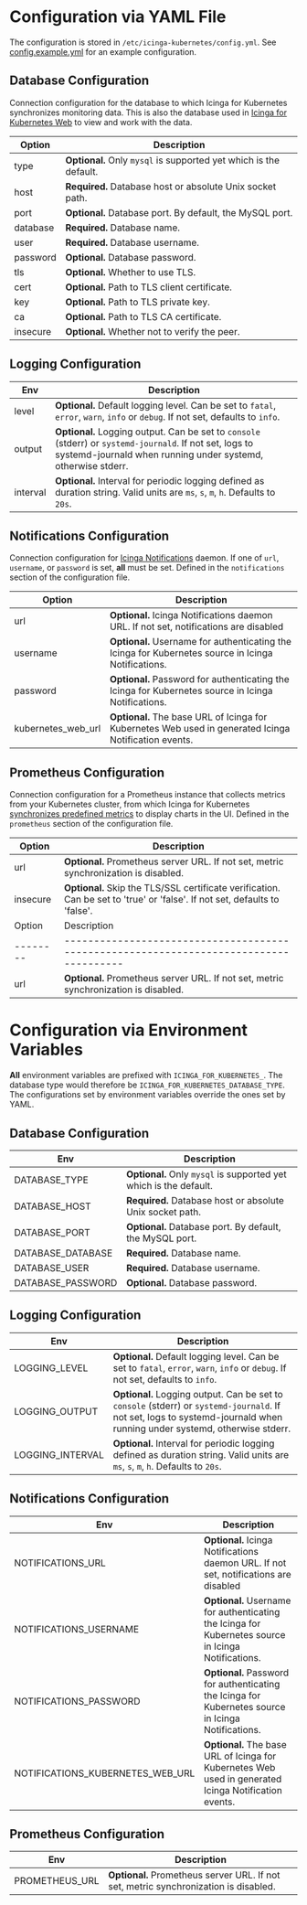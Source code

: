 # Configuration via YAML File

The configuration is stored in `/etc/icinga-kubernetes/config.yml`.
See [config.example.yml](../config.example.yml) for an example configuration.

## Database Configuration

Connection configuration for the database to which Icinga for Kubernetes synchronizes monitoring data.
This is also the database used in
[Icinga for Kubernetes Web](https://icinga.com/docs/icinga-kubernetes-web) to view and work with the data.

| Option   | Description                                                       |
|----------|-------------------------------------------------------------------|
| type     | **Optional.** Only `mysql` is supported yet which is the default. |
| host     | **Required.** Database host or absolute Unix socket path.         |
| port     | **Optional.** Database port. By default, the MySQL port.          |
| database | **Required.** Database name.                                      |
| user     | **Required.** Database username.                                  |
| password | **Optional.** Database password.                                  |
| tls      | **Optional.** Whether to use TLS.                                 |
| cert     | **Optional.** Path to TLS client certificate.                     |
| key      | **Optional.** Path to TLS private key.                            |
| ca       | **Optional.** Path to TLS CA certificate.                         |
| insecure | **Optional.** Whether not to verify the peer.                     |

## Logging Configuration

| Env      | Description                                                                                                                                                              |
|----------|--------------------------------------------------------------------------------------------------------------------------------------------------------------------------|
| level    | **Optional.** Default logging level. Can be set to `fatal`, `error`, `warn`, `info` or `debug`. If not set, defaults to `info`.                                          |
| output   | **Optional.** Logging output. Can be set to `console` (stderr) or `systemd-journald`. If not set, logs to systemd-journald when running under systemd, otherwise stderr. |
| interval | **Optional.** Interval for periodic logging defined as duration string. Valid units are `ms`, `s`, `m`, `h`. Defaults to `20s`.                                          |

## Notifications Configuration

Connection configuration for [Icinga Notifications](https://github.com/icinga/icinga-notifications) daemon.
If one of `url`, `username`, or `password` is set, **all** must be set.
Defined in the `notifications` section of the configuration file.

| Option             | Description                                                                                           |
|--------------------|-------------------------------------------------------------------------------------------------------|
| url                | **Optional.** Icinga Notifications daemon URL. If not set, notifications are disabled                 | 
| username           | **Optional.** Username for authenticating the Icinga for Kubernetes source in Icinga Notifications.   |
| password           | **Optional.** Password for authenticating the Icinga for Kubernetes source in Icinga Notifications.   |
| kubernetes_web_url | **Optional.** The base URL of Icinga for Kubernetes Web used in generated Icinga Notification events. |

## Prometheus Configuration

Connection configuration for a Prometheus instance that collects metrics from your Kubernetes cluster,
from which Icinga for Kubernetes [synchronizes predefined metrics](01-About.md#metric-sync) to display charts in the UI.
Defined in the `prometheus` section of the configuration file.

| Option   | Description                                                                                                                |
|----------|----------------------------------------------------------------------------------------------------------------------------|
| url      | **Optional.** Prometheus server URL. If not set, metric synchronization is disabled.                                       |
| insecure | **Optional.** Skip the TLS/SSL certificate verification. Can be set to 'true' or 'false'. If not set, defaults to 'false'. |
| Option | Description                                                                          |
|--------|--------------------------------------------------------------------------------------|
| url    | **Optional.** Prometheus server URL. If not set, metric synchronization is disabled. |

# Configuration via Environment Variables

**All** environment variables are prefixed with `ICINGA_FOR_KUBERNETES_`.
The database type would therefore be `ICINGA_FOR_KUBERNETES_DATABASE_TYPE`.
The configurations set by environment variables override the ones set by YAML.

## Database Configuration

| Env               | Description                                                       |
|-------------------|-------------------------------------------------------------------|
| DATABASE_TYPE     | **Optional.** Only `mysql` is supported yet which is the default. |
| DATABASE_HOST     | **Required.** Database host or absolute Unix socket path.         |
| DATABASE_PORT     | **Optional.** Database port. By default, the MySQL port.          |
| DATABASE_DATABASE | **Required.** Database name.                                      |
| DATABASE_USER     | **Required.** Database username.                                  |
| DATABASE_PASSWORD | **Optional.** Database password.                                  |

## Logging Configuration

| Env              | Description                                                                                                                                                              |
|------------------|--------------------------------------------------------------------------------------------------------------------------------------------------------------------------|
| LOGGING_LEVEL    | **Optional.** Default logging level. Can be set to `fatal`, `error`, `warn`, `info` or `debug`. If not set, defaults to `info`.                                          |
| LOGGING_OUTPUT   | **Optional.** Logging output. Can be set to `console` (stderr) or `systemd-journald`. If not set, logs to systemd-journald when running under systemd, otherwise stderr. |
| LOGGING_INTERVAL | **Optional.** Interval for periodic logging defined as duration string. Valid units are `ms`, `s`, `m`, `h`. Defaults to `20s`.                                          |

## Notifications Configuration

| Env                              | Description                                                                                           |
|----------------------------------|-------------------------------------------------------------------------------------------------------|
| NOTIFICATIONS_URL                | **Optional.** Icinga Notifications daemon URL. If not set, notifications are disabled                 |
| NOTIFICATIONS_USERNAME           | **Optional.** Username for authenticating the Icinga for Kubernetes source in Icinga Notifications.   |
| NOTIFICATIONS_PASSWORD           | **Optional.** Password for authenticating the Icinga for Kubernetes source in Icinga Notifications.   |
| NOTIFICATIONS_KUBERNETES_WEB_URL | **Optional.** The base URL of Icinga for Kubernetes Web used in generated Icinga Notification events. |

## Prometheus Configuration

| Env            | Description                                                                          |
|----------------|--------------------------------------------------------------------------------------|
| PROMETHEUS_URL | **Optional.** Prometheus server URL. If not set, metric synchronization is disabled. |
